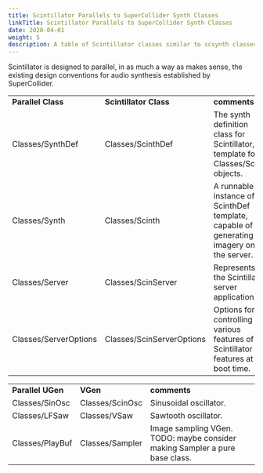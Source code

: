 ```yaml
---
title: Scintillator Parallels to SuperCollider Synth Classes
linkTitle: Scintillator Parallels to SuperCollider Synth Classes
date: 2020-04-01
weight: 5
description: A table of Scintillator classes similar to scsynth classes
---
```

Scintillator is designed to parallel, in as much a way as makes sense, the existing design conventions for audio synthesis established by SuperCollider.<div id='nil'><table>
<tr><td><strong>Parallel Class</strong></td><td><strong>Scintillator Class</strong></td><td><strong>comments</strong></td></tr>
<tr><td>Classes/SynthDef</td><td>Classes/ScinthDef</td><td>The synth definition class for Scintillator, a template for Classes/Scinth objects.</td></tr>
<tr><td>Classes/Synth</td><td>Classes/Scinth</td><td>A runnable instance of a ScinthDef template, capable of generating imagery on the server.</td></tr>
<tr><td>Classes/Server</td><td>Classes/ScinServer</td><td>Represents the Scintillator server application.</td></tr>
<tr><td>Classes/ServerOptions</td><td>Classes/ScinServerOptions</td><td>Options for controlling various features of the Scintillator features at boot time.</td></tr>
</table>
<div id='nil'><table>
<tr><td><strong>Parallel UGen</strong></td><td><strong>VGen</strong></td><td><strong>comments</strong></td></tr>
<tr><td>Classes/SinOsc</td><td>Classes/ScinOsc</td><td>Sinusoidal oscillator.</td></tr>
<tr><td>Classes/LFSaw</td><td>Classes/VSaw</td><td>Sawtooth oscillator.</td></tr>
<tr><td>Classes/PlayBuf</td><td>Classes/Sampler</td><td>Image sampling VGen. TODO: maybe consider making Sampler a pure base class.</td></tr>
</table>

